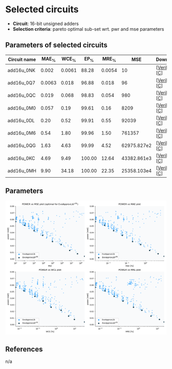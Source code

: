 
Selected circuits
===================
 - **Circuit**: 16-bit unsigned adders
 - **Selection criteria**: pareto optimal sub-set wrt. pwr and mse parameters

Parameters of selected circuits
----------------------------

| Circuit name | MAE<sub>%</sub> | WCE<sub>%</sub> | EP<sub>%</sub> | MRE<sub>%</sub> | MSE | Download |
| --- |  --- | --- | --- | --- | --- | --- | 
| add16u_0NK | 0.002 | 0.0061 | 88.28 | 0.0054 | 10 |  [[Verilog](add16u_0NK.v)]  [[C](add16u_0NK.c)] |
| add16u_0Q7 | 0.0063 | 0.018 | 96.88 | 0.018 | 96 |  [[Verilog](add16u_0Q7.v)]  [[C](add16u_0Q7.c)] |
| add16u_0QC | 0.019 | 0.068 | 98.83 | 0.054 | 980 |  [[Verilog](add16u_0QC.v)]  [[C](add16u_0QC.c)] |
| add16u_0M0 | 0.057 | 0.19 | 99.61 | 0.16 | 8209 |  [[Verilog](add16u_0M0.v)]  [[C](add16u_0M0.c)] |
| add16u_0DL | 0.20 | 0.52 | 99.91 | 0.55 | 92039 |  [[Verilog](add16u_0DL.v)]  [[C](add16u_0DL.c)] |
| add16u_0M6 | 0.54 | 1.80 | 99.96 | 1.50 | 761357 |  [[Verilog](add16u_0M6.v)]  [[C](add16u_0M6.c)] |
| add16u_0QG | 1.63 | 4.63 | 99.99 | 4.52 | 62975.827e2 |  [[Verilog](add16u_0QG.v)]  [[C](add16u_0QG.c)] |
| add16u_0KC | 4.69 | 9.49 | 100.00 | 12.64 | 43382.861e3 |  [[Verilog](add16u_0KC.v)]  [[C](add16u_0KC.c)] |
| add16u_0MH | 9.90 | 34.18 | 100.00 | 22.35 | 25358.103e4 |  [[Verilog](add16u_0MH.v)]  [[C](add16u_0MH.c)] |
    
Parameters
--------------
![Parameters figure](fig.png)

References
--------------
n/a

             